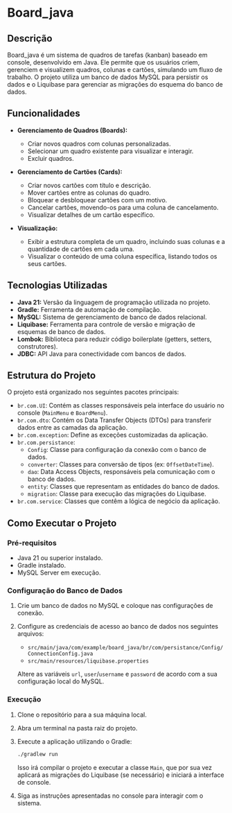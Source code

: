 # Board_java

## Descrição

Board_java é um sistema de quadros de tarefas (kanban) baseado em console, desenvolvido em Java. Ele permite que os usuários criem, gerenciem e visualizem quadros, colunas e cartões, simulando um fluxo de trabalho. O projeto utiliza um banco de dados MySQL para persistir os dados e o Liquibase para gerenciar as migrações do esquema do banco de dados.

## Funcionalidades

* **Gerenciamento de Quadros (Boards):**
    * Criar novos quadros com colunas personalizadas.
    * Selecionar um quadro existente para visualizar e interagir.
    * Excluir quadros.

* **Gerenciamento de Cartões (Cards):**
    * Criar novos cartões com título e descrição.
    * Mover cartões entre as colunas do quadro.
    * Bloquear e desbloquear cartões com um motivo.
    * Cancelar cartões, movendo-os para uma coluna de cancelamento.
    * Visualizar detalhes de um cartão específico.

* **Visualização:**
    * Exibir a estrutura completa de um quadro, incluindo suas colunas e a quantidade de cartões em cada uma.
    * Visualizar o conteúdo de uma coluna específica, listando todos os seus cartões.

## Tecnologias Utilizadas

* **Java 21:** Versão da linguagem de programação utilizada no projeto.
* **Gradle:** Ferramenta de automação de compilação.
* **MySQL:** Sistema de gerenciamento de banco de dados relacional.
* **Liquibase:** Ferramenta para controle de versão e migração de esquemas de banco de dados.
* **Lombok:** Biblioteca para reduzir código boilerplate (getters, setters, construtores).
* **JDBC:** API Java para conectividade com bancos de dados.

## Estrutura do Projeto

O projeto está organizado nos seguintes pacotes principais:

* `br.com.UI`: Contém as classes responsáveis pela interface do usuário no console (`MainMenu` e `BoardMenu`).
* `br.com.dto`: Contém os Data Transfer Objects (DTOs) para transferir dados entre as camadas da aplicação.
* `br.com.exception`: Define as exceções customizadas da aplicação.
* `br.com.persistance`:
    * `Config`: Classe para configuração da conexão com o banco de dados.
    * `converter`: Classes para conversão de tipos (ex: `OffsetDateTime`).
    * `dao`: Data Access Objects, responsáveis pela comunicação com o banco de dados.
    * `entity`: Classes que representam as entidades do banco de dados.
    * `migration`: Classe para execução das migrações do Liquibase.
* `br.com.service`: Classes que contêm a lógica de negócio da aplicação.

## Como Executar o Projeto

### Pré-requisitos

* Java 21 ou superior instalado.
* Gradle instalado.
* MySQL Server em execução.

### Configuração do Banco de Dados

1.  Crie um banco de dados no MySQL e coloque nas configurações de conexão.
2.  Configure as credenciais de acesso ao banco de dados nos seguintes arquivos:
    * `src/main/java/com/example/board_java/br/com/persistance/Config/ConnectionConfig.java`
    * `src/main/resources/liquibase.properties`

    Altere as variáveis `url`, `user`/`username` e `password` de acordo com a sua configuração local do MySQL.

### Execução

1.  Clone o repositório para a sua máquina local.
2.  Abra um terminal na pasta raiz do projeto.
3.  Execute a aplicação utilizando o Gradle:

    ```bash
    ./gradlew run
    ```

    Isso irá compilar o projeto e executar a classe `Main`, que por sua vez aplicará as migrações do Liquibase (se necessário) e iniciará a interface de console.

4.  Siga as instruções apresentadas no console para interagir com o sistema.
